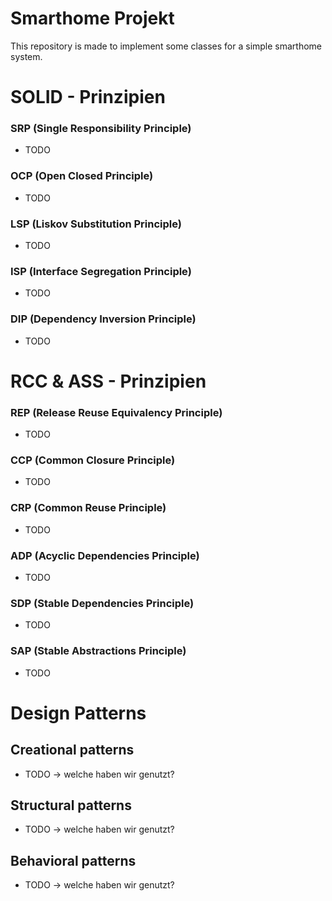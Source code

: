 # Smarthome Projekt
This repository is made to implement some classes for a simple smarthome system.

# SOLID - Prinzipien
### SRP (Single Responsibility Principle)
* TODO
### OCP (Open Closed Principle)
* TODO
### LSP (Liskov Substitution Principle)
* TODO
### ISP (Interface Segregation Principle)
* TODO
### DIP (Dependency Inversion Principle)
* TODO

# RCC & ASS - Prinzipien
### REP (Release Reuse Equivalency Principle)
* TODO

### CCP (Common Closure Principle)
* TODO

### CRP (Common Reuse Principle)
* TODO

### ADP (Acyclic Dependencies Principle)
* TODO

### SDP (Stable Dependencies Principle)
* TODO

### SAP (Stable Abstractions Principle)
* TODO


# Design Patterns
## Creational patterns
* TODO -> welche haben wir genutzt?

## Structural patterns
* TODO -> welche haben wir genutzt?

## Behavioral patterns
* TODO -> welche haben wir genutzt?
